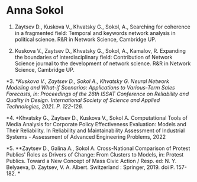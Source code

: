 # Anna Sokol

1. Zaytsev D., Kuskova V., Khvatsky G., Sokol, A., Searching for coherence in a fragmented field: Temporal and keywords network analysis in political science. R&R in Network Science, Cambridge UP.

2. Kuskova V., Zaytsev D., Khvatsky G., Sokol, A., Kamalov, R. Expanding the boundaries of interdisciplinary field: Contribution of Network Science journal to the development of network science. R&R in Network Science, Cambridge UP.

*3. **Kuskova V., Zaytsev D., Sokol A., Khvatsky G. Neural Network Modeling and What-if Scenarios: Applications to Various-Term Sales Forecasts, in: Proceedings of the 26th ISSAT Conference on Reliability and Quality in Design. International Society of Science and Applied Technologies, 2021. P. 122-126.*

*4. *Khvatsky G., Zaytsev D., Kuskova V., Sokol A. Computational Tools of Media Analysis for Corporate Policy Effectiveness Evaluation: Models and Their Reliability. In Reliability and Maintainability Assessment of Industrial Systems - Assessment of Advanced Engineering Problems, 2022

*5. **Zaytsev D., Galina A., Sokol A. Cross-National Comparison of Protest Publics' Roles as Drivers of Change: From Clusters to Models, in: Protest Publics. Toward a New Concept of Mass Civic Action / Resp. ed: N. Y. Belyaeva, D. Zaytsev, V. A. Albert. Switzerland : Springer, 2019. doi P. 157-182. *
